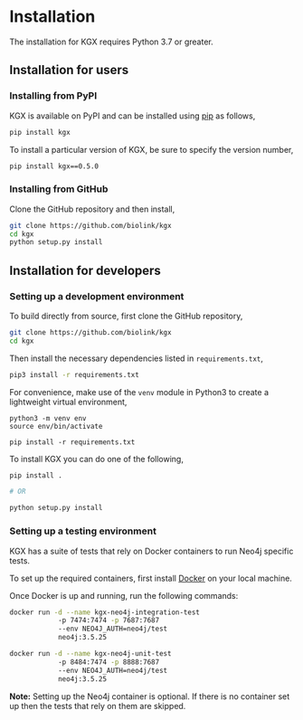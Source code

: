 # Installation

The installation for KGX requires Python 3.7 or greater.


## Installation for users


### Installing from PyPI

KGX is available on PyPI and can be installed using
[pip](https://pip.pypa.io/en/stable/installing/) as follows,

```bash
pip install kgx
```

To install a particular version of KGX, be sure to specify the version number,

```bash
pip install kgx==0.5.0
```


### Installing from GitHub

Clone the GitHub repository and then install,

```bash
git clone https://github.com/biolink/kgx
cd kgx
python setup.py install
```


## Installation for developers

### Setting up a development environment

To build directly from source, first clone the GitHub repository,

```bash
git clone https://github.com/biolink/kgx
cd kgx
```

Then install the necessary dependencies listed in ``requirements.txt``,

```bash
pip3 install -r requirements.txt
```


For convenience, make use of the `venv` module in Python3 to create a
lightweight virtual environment,

```
python3 -m venv env
source env/bin/activate

pip install -r requirements.txt
```

To install KGX you can do one of the following,

```bash
pip install .

# OR 

python setup.py install
```

### Setting up a testing environment

KGX has a suite of tests that rely on Docker containers to run Neo4j specific tests.

To set up the required containers, first install [Docker](https://docs.docker.com/get-docker/)
on your local machine.

Once Docker is up and running, run the following commands:

```bash
docker run -d --name kgx-neo4j-integration-test
            -p 7474:7474 -p 7687:7687
            --env NEO4J_AUTH=neo4j/test
            neo4j:3.5.25
```

```bash
docker run -d --name kgx-neo4j-unit-test
            -p 8484:7474 -p 8888:7687
            --env NEO4J_AUTH=neo4j/test
            neo4j:3.5.25
```


**Note:** Setting up the Neo4j container is optional. If there is no container set up
then the tests that rely on them are skipped.
